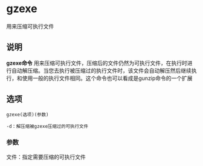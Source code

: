 gzexe
===

用来压缩可执行文件

## 说明

**gzexe命令** 用来压缩可执行文件，压缩后的文件仍然为可执行文件，在执行时进行自动解压缩。当您去执行被压缩过的执行文件时，该文件会自动解压然后继续执行，和使用一般的执行文件相同。这个命令也可以看成是gunzip命令的一个扩展

## 选项

```
gzexe(选项)(参数)
```

  

```
-d：解压缩被gzexe压缩过的可执行文件
```

### 参数  

文件：指定需要压缩的可执行文件


